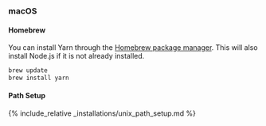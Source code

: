 ### macOS

#### Homebrew

You can install Yarn through the [Homebrew package manager](http://brew.sh/). This will also install Node.js if it is not already installed.

```sh
brew update
brew install yarn
```

#### Path Setup

{% include_relative _installations/unix_path_setup.md %}